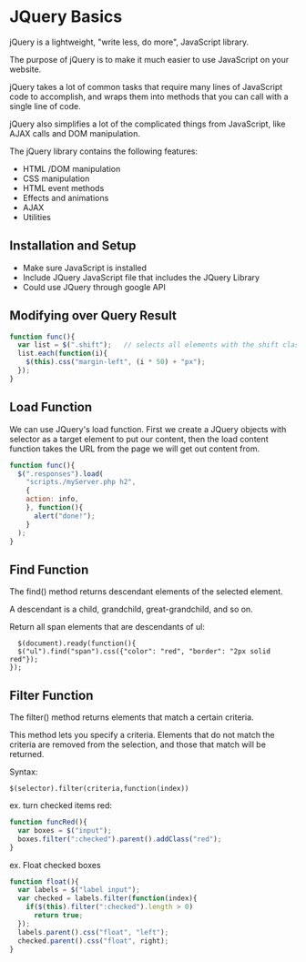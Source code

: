 # JQuery Basics
jQuery is a lightweight, "write less, do more", JavaScript library.

The purpose of jQuery is to make it much easier to use JavaScript on your website.

jQuery takes a lot of common tasks that require many lines of JavaScript code to accomplish, and wraps them into methods that you can call with a single line of code.

jQuery also simplifies a lot of the complicated things from JavaScript, like AJAX calls and DOM manipulation.

The jQuery library contains the following features:

* HTML
/DOM manipulation
* CSS manipulation
* HTML event methods
* Effects and animations
* AJAX
* Utilities

## Installation and Setup

* Make sure JavaScript is installed
* Include JQuery JavaScript file that includes the JQuery Library
* Could use JQuery through google API

## Modifying over Query Result

```javascript
function func(){
  var list = $(".shift");   // selects all elements with the shift class
  list.each(function(i){
    $(this).css("margin-left", (i * 50) + "px");
  });
}
```

## Load Function
We can use JQuery's load function. First we create a JQuery objects with selector as a target element to put our content, then the load content function takes the URL from the page we will get out content from.

```javascript
function func(){
  $(".responses").load(
    "scripts./myServer.php h2",
    {
    action: info,
    }, function(){
      alert("done!");
    }
  );
}
```

## Find Function
The find() method returns descendant elements of the selected element.

A descendant is a child, grandchild, great-grandchild, and so on.

Return all span elements that are descendants of ul:
```
  $(document).ready(function(){
  $("ul").find("span").css({"color": "red", "border": "2px solid red"});
});
```
  
## Filter Function
The filter() method returns elements that match a certain criteria.

This method lets you specify a criteria. Elements that do not match the criteria are removed from the selection, and those that match will be returned.

Syntax:
```
$(selector).filter(criteria,function(index))
```

ex. turn checked items red:
```javascript
function funcRed(){
  var boxes = $("input");
  boxes.filter(":checked").parent().addClass("red");
}
```

ex. Float checked boxes
```javascript
function float(){
  var labels = $("label input");
  var checked = labels.filter(function(index){
    if($(this).filter(":checked").length > 0)
      return true;
  });
  labels.parent().css("float", "left");
  checked.parent().css("float", right);
}
```
